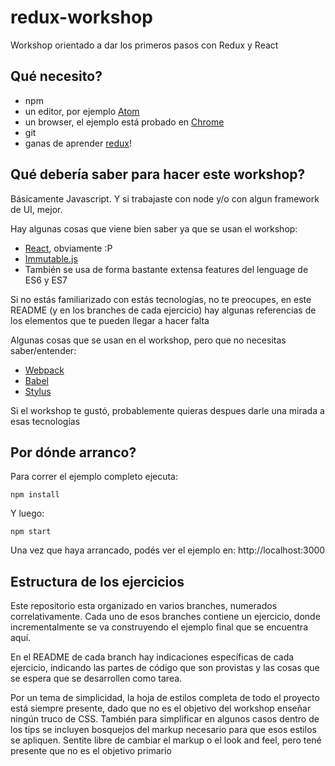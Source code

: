 # redux-workshop
Workshop orientado a dar los primeros pasos con Redux y React

## Qué necesito?
- npm
- un editor, por ejemplo [Atom](https://atom.io/)
- un browser, el ejemplo está probado en [Chrome](http://www.google.com/chrome/)
- git
- ganas de aprender [redux](http://rackt.github.io/redux/)!

## Qué debería saber para hacer este workshop?

Básicamente Javascript. Y si trabajaste con node y/o con algun framework de UI, mejor.

Hay algunas cosas que viene bien saber ya que se usan el workshop:
- [React](http://facebook.github.io/react/), obviamente :P
- [Immutable.js](https://facebook.github.io/immutable-js/)
- También se usa de forma bastante extensa features del lenguage de ES6 y ES7

Si no estás familiarizado con estás tecnologías, no te preocupes, en este README
(y en los branches de cada ejercicio) hay algunas referencias de los elementos que
te pueden llegar a hacer falta

Algunas cosas que se usan en el workshop, pero que no necesitas saber/entender:
- [Webpack](webpack.github.io)
- [Babel](https://babeljs.io)
- [Stylus](https://learnboost.github.io/stylus/)

Si el workshop te gustó, probablemente quieras despues darle una mirada a esas tecnologías

## Por dónde arranco?
Para correr el ejemplo completo ejecuta:

```
npm install
```

Y luego:

```
npm start
```

Una vez que haya arrancado, podés ver el ejemplo en: http://localhost:3000

## Estructura de los ejercicios

Este repositorio esta organizado en varios branches, numerados correlativamente.
Cada uno de esos branches contiene un ejercicio, donde incrementalmente se va
construyendo el ejemplo final que se encuentra aquí.

En el README de cada branch hay indicaciones específicas de cada ejercicio,
indicando las partes de código que son provistas y las cosas que se espera que se
desarrollen como tarea.

Por un tema de simplicidad, la hoja de estilos completa de todo el proyecto está
siempre presente, dado que no es el objetivo del workshop enseñar ningún truco de
CSS. También para simplificar en algunos casos dentro de los tips se incluyen
bosquejos del markup necesario para que esos estilos se apliquen. Sentite libre de
cambiar el markup o el look and feel, pero tené presente que no es el objetivo primario

